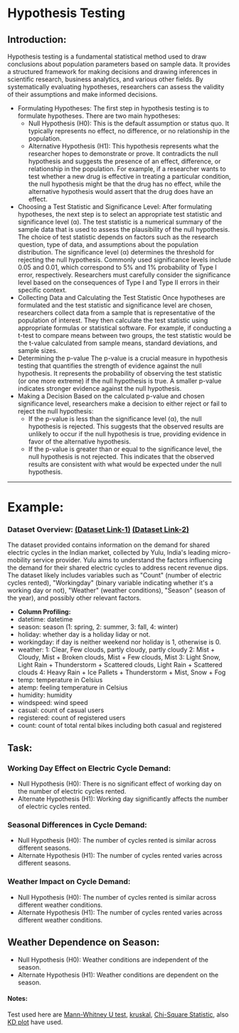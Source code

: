 # Hypothesis Testing
## Introduction:
Hypothesis testing is a fundamental statistical method used to draw conclusions about population parameters based on sample data. It provides a structured framework for making decisions and drawing inferences in scientific research, business analytics, and various other fields. By systematically evaluating hypotheses, researchers can assess the validity of their assumptions and make informed decisions.
- Formulating Hypotheses: 
The first step in hypothesis testing is to formulate hypotheses. There are two main hypotheses:
  - Null Hypothesis (H0): This is the default assumption or status quo. It typically represents no effect, no difference, or no relationship in the population.
  - Alternative Hypothesis (H1): This hypothesis represents what the researcher hopes to demonstrate or prove. It contradicts the null hypothesis and suggests the presence of an effect, difference, or relationship in the population.
For example, if a researcher wants to test whether a new drug is effective in treating a particular condition, the null hypothesis might be that the drug has no effect, while the alternative hypothesis would assert that the drug does have an effect.
- Choosing a Test Statistic and Significance Level:
After formulating hypotheses, the next step is to select an appropriate test statistic and significance level (α). The test statistic is a numerical summary of the sample data that is used to assess the plausibility of the null hypothesis. The choice of test statistic depends on factors such as the research question, type of data, and assumptions about the population distribution.
The significance level (α) determines the threshold for rejecting the null hypothesis. Commonly used significance levels include 0.05 and 0.01, which correspond to 5% and 1% probability of Type I error, respectively. Researchers must carefully consider the significance level based on the consequences of Type I and Type II errors in their specific context.
- Collecting Data and Calculating the Test Statistic
Once hypotheses are formulated and the test statistic and significance level are chosen, researchers collect data from a sample that is representative of the population of interest. They then calculate the test statistic using appropriate formulas or statistical software.
For example, if conducting a t-test to compare means between two groups, the test statistic would be the t-value calculated from sample means, standard deviations, and sample sizes.
- Determining the p-value
The p-value is a crucial measure in hypothesis testing that quantifies the strength of evidence against the null hypothesis. It represents the probability of observing the test statistic (or one more extreme) if the null hypothesis is true. A smaller p-value indicates stronger evidence against the null hypothesis.
- Making a Decision
Based on the calculated p-value and chosen significance level, researchers make a decision to either reject or fail to reject the null hypothesis:
  - If the p-value is less than the significance level (α), the null hypothesis is rejected. This suggests that the observed results are unlikely to occur if the null hypothesis is true, providing evidence in favor of the alternative hypothesis.
  - If the p-value is greater than or equal to the significance level, the null hypothesis is not rejected. This indicates that the observed results are consistent with what would be expected under the null hypothesis.
----------------------------
# Example:
### Dataset Overview: [(Dataset Link-1)]() [(Dataset Link-2)](https://www.kaggle.com/datasets/ranitsarkar01/yulu-bike-sharing-data)
The dataset provided contains information on the demand for shared electric cycles in the Indian market, collected by Yulu, India's leading micro-mobility service provider. Yulu aims to understand the factors influencing the demand for their shared electric cycles to address recent revenue dips. The dataset likely includes variables such as "Count" (number of electric cycles rented), "Workingday" (binary variable indicating whether it's a working day or not), "Weather" (weather conditions), "Season" (season of the year), and possibly other relevant factors.
- **Column Profiling:**
- datetime: datetime
- season: season (1: spring, 2: summer, 3: fall, 4: winter)
- holiday: whether day is a holiday liday or not.
- workingday: if day is neither weekend nor holiday is 1, otherwise is 0.
- weather: 1: Clear, Few clouds, partly cloudy, partly cloudy 2: Mist + Cloudy, Mist + Broken clouds, Mist + Few clouds, Mist 3: Light Snow, Light Rain + Thunderstorm + Scattered clouds, Light Rain + Scattered clouds 4: Heavy Rain + Ice Pallets + Thunderstorm + Mist, Snow + Fog
- temp: temperature in Celsius
- atemp: feeling temperature in Celsius
- humidity: humidity
- windspeed: wind speed
- casual: count of casual users
- registered: count of registered users
- count: count of total rental bikes including both casual and registered
## Task: 
### Working Day Effect on Electric Cycle Demand:
- Null Hypothesis (H0): There is no significant effect of working day on the number of electric cycles rented.
- Alternate Hypothesis (H1): Working day significantly affects the number of electric cycles rented.

### Seasonal Differences in Cycle Demand:
- Null Hypothesis (H0): The number of cycles rented is similar across different seasons.
- Alternate Hypothesis (H1): The number of cycles rented varies across different seasons.
  
### Weather Impact on Cycle Demand:
- Null Hypothesis (H0): The number of cycles rented is similar across different weather conditions.
- Alternate Hypothesis (H1): The number of cycles rented varies across different weather conditions.

## Weather Dependence on Season:
- Null Hypothesis (H0): Weather conditions are independent of the season.
- Alternate Hypothesis (H1): Weather conditions are dependent on the season.

#### Notes:
Test used here are [Mann-Whitney U test](), [kruskal](), [Chi-Square Statistic](), also [KD plot]() have used. 
